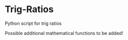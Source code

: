 # Trig-Ratios
Python script for trig ratios

Possible additional mathematical functions to be added!
